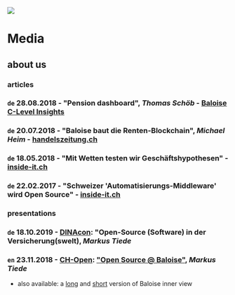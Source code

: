 ![](https://upload.wikimedia.org/wikipedia/commons/thumb/5/5d/Icon_DINA_Schwerpunkte_Parldigi_06_Open_Internet_Farbig.svg/200px-Icon_DINA_Schwerpunkte_Parldigi_06_Open_Internet_Farbig.svg.png)

# Media

## about us

### articles

### `de` 28.08.2018 - "Pension dashboard", _Thomas Schöb_ - [Baloise C-Level Insights](https://www.baloise.com/en/home/news-stories/news/stories-and-background-reports/2018/c-level-insights-pension-dashboard.html)

### `de` 20.07.2018 - "Baloise baut die Renten-Blockchain", _Michael Heim_ - [handelszeitung.ch](https://www.handelszeitung.ch/unternehmen/baloise-baut-die-renten-blockchain)

### `de` 18.05.2018 - "Mit Wetten testen wir Geschäftshypothesen" - [inside-it.ch](https://www.inside-it.ch/articles/51129)

### `de` 22.02.2017 - "Schweizer 'Automatisierungs-Middleware' wird Open Source" - [inside-it.ch](https://www.inside-it.ch/articles/46717)

### presentations

### `de` 18.10.2019 - [DINAcon](https://dinacon.ch/sessions/2019/open-source-software-in-der-versicherungswelt/): "Open-Source (Software) in der Versicherung(swelt), _Markus Tiede_ 

### `en` 23.11.2018 - [CH-Open](https://www.ch-open.ch): ["Open Source @ Baloise"](https://gitpitch.com/baloise/open-source/master?p=docs/slides/intro-short-extern), _Markus Tiede_ 
 - also available: a [long](https://gitpitch.com/baloise/open-source/master?p=docs/slides/intro) and [short](https://gitpitch.com/baloise/open-source/master?p=docs/slides/intro-short-intern) version of Baloise inner view

